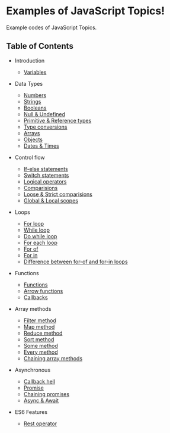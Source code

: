 # Examples of JavaScript Topics!

Example codes of JavaScript Topics. 

## Table of Contents

* Introduction
    * [Variables](./variables/)

* Data Types
    * [Numbers](./numbers/)
    * [Strings](./strings/)
    * [Booleans](./booleans/)
    * [Null & Undefined](./null-undefined/)
    * [Primitive & Reference types](./primitive-reference-types/)
    * [Type conversions](./type-conversions/)
    * [Arrays](./arrays/)
    * [Objects](./objects/)
    * [Dates & Times](./dates-and-times/)

* Control flow
    * [If-else statements](./if-statements/)
    * [Switch statements](./switch-statements/)
    * [Logical operators](./logical-operators/)
    * [Comparisions](./comparisions/)
    * [Loose & Strict comparisions](./loose-strict-comparision/)
    * [Global & Local scopes](./global-local-scope/)

* Loops
    * [For loop](./for-loop/)
    * [While loop](./while-loop/)
    * [Do while loop](./do-while-loop/)
    * [For each loop](./for-each-loop/)
    * [For of](./for-of/)
    * [For in](./for-in/)
    * [Difference between for-of and for-in loops](./difference-between-for-of-and-for-in/)

* Functions
    * [Functions](./functions/)
    * [Arrow functions](./arrow-functions/)
    * [Callbacks](./callbacks/)

* Array methods
    * [Filter method](./filter-method/)
    * [Map method](./map-method/)
    * [Reduce method](./reduce-method/)
    * [Sort method](./sort-method/)
    * [Some method](./some-method/)
    * [Every method](./every-method/)
    * [Chaining array methods](./chaining-array-methods/)

* Asynchronous
    * [Callback hell](./callback-hell/)
    * [Promise](./promise/)
    * [Chaining promises](./chaining-promises/)
    * [Async & Await](./async-await/)

* ES6 Features
    * [Rest operator](./rest-operator/)